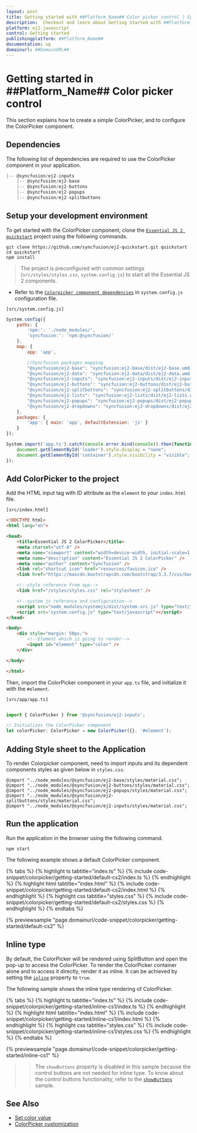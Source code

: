 ```yaml
---
layout: post
title: Getting started with ##Platform_Name## Color picker control | Syncfusion
description:  Checkout and learn about Getting started with ##Platform_Name## Color picker control of Syncfusion Essential JS 2 and more details.
platform: ej2-javascript
control: Getting started 
publishingplatform: ##Platform_Name##
documentation: ug
domainurl: ##DomainURL##
---
```


# Getting started in ##Platform_Name## Color picker control

This section explains how to create a simple ColorPicker, and to configure the ColorPicker component.

## Dependencies

The following list of dependencies are required to use the ColorPicker component in your application.

```javascript
|-- @syncfusion/ej2-inputs
    |-- @syncfusion/ej2-base
    |-- @syncfusion/ej2-buttons
    |-- @syncfusion/ej2-popups
    |-- @syncfusion/ej2-splitbuttons
```

## Setup your development environment

To get started with the ColorPicker component, clone the [`Essential JS 2 quickstart`](https://github.com/syncfusion/ej2-quickstart.git) project using the following commands.

```
git clone https://github.com/syncfusion/ej2-quickstart.git quickstart
cd quickstart
npm install
```

> The project is preconfigured with common settings (`src/styles/styles.css`, `system.config.js`) to start all the Essential JS 2 components.

* Refer to the [`Colorpicker component dependencies`](./getting-started#dependencies) in `system.config.js` configuration file.

`[src/system.config.js]`

```js
System.config({
    paths: {
        'npm:': './node_modules/',
        'syncfusion:': 'npm:@syncfusion/'
    },
    map: {
        app: 'app',

        //Syncfusion packages mapping
        "@syncfusion/ej2-base": "syncfusion:ej2-base/dist/ej2-base.umd.min.js",
        "@syncfusion/ej2-data": "syncfusion:ej2-data/dist/ej2-data.umd.min.js",
        "@syncfusion/ej2-inputs": "syncfusion:ej2-inputs/dist/ej2-inputs.umd.min.js",
        "@syncfusion/ej2-buttons": "syncfusion:ej2-buttons/dist/ej2-buttons.umd.min.js",
        "@syncfusion/ej2-splitbuttons": "syncfusion:ej2-splitbuttons/dist/ej2-splitbuttons.umd.min.js",
        "@syncfusion/ej2-lists": "syncfusion:ej2-lists/dist/ej2-lists.umd.min.js",
        "@syncfusion/ej2-popups": "syncfusion:ej2-popups/dist/ej2-popups.umd.min.js",
        "@syncfusion/ej2-dropdowns": "syncfusion:ej2-dropdowns/dist/ej2-dropdowns.umd.min.js",
    },
    packages: {
        'app': { main: 'app', defaultExtension: 'js' }
    }
});

System.import('app.ts').catch(console.error.bind(console)).then(function () {
    document.getElementById('loader').style.display = "none";
    document.getElementById('container').style.visibility = "visible";
});
```

## Add ColorPicker to the project

Add the HTML input tag with ID attribute as the `element` to your `index.html` file.

`[src/index.html]`

```html
<!DOCTYPE html>
<html lang="en">

<head>
    <title>Essential JS 2 ColorPicker</title>
    <meta charset="utf-8" />
    <meta name="viewport" content="width=device-width, initial-scale=1.0, user-scalable=no" />
    <meta name="description" content="Essential JS 2 ColorPicker" />
    <meta name="author" content="Syncfusion" />
    <link rel="shortcut icon" href="resources/favicon.ico" />
    <link href="https://maxcdn.bootstrapcdn.com/bootstrap/3.3.7/css/bootstrap.min.css" rel="stylesheet" />

    <!--style reference from app-->
    <link href="/styles/styles.css" rel="stylesheet" />

    <!--system js reference and configuration-->
    <script src="node_modules/systemjs/dist/system.src.js" type="text/javascript"></script>
    <script src="system.config.js" type="text/javascript"></script>
</head>

<body>
    <div style="margin: 50px;">
        <!--Element which is going to render-->
        <input id="element" type="color" />
    </div>

</body>

</html>

```

Then, import the ColorPicker component in your `app.ts` file, and initialize it with the `#element`.

`[src/app/app.ts]`

```ts

import { ColorPicker } from '@syncfusion/ej2-inputs';

// Initializes the ColorPicker component
let colorPicker: ColorPicker = new ColorPicker({}, '#element');
```

## Adding Style sheet to the Application

To render Colorpicker component, need to import inputs and its dependent components styles as given below in `styles.css`.

```
@import "../node_modules/@syncfusion/ej2-base/styles/material.css";
@import "../node_modules/@syncfusion/ej2-buttons/styles/material.css";
@import "../node_modules/@syncfusion/ej2-popups/styles/material.css";
@import "../node_modules/@syncfusion/ej2-splitbuttons/styles/material.css";
@import "../node_modules/@syncfusion/ej2-inputs/styles/material.css";
```

## Run the application

Run the application in the browser using the following command.

```
npm start
```

The following example shows a default ColorPicker component.

{% tabs %}
{% highlight ts tabtitle="index.ts" %}
{% include code-snippet/colorpicker/getting-started/default-cs2/index.ts %}
{% endhighlight %}
{% highlight html tabtitle="index.html" %}
{% include code-snippet/colorpicker/getting-started/default-cs2/index.html %}
{% endhighlight %}
{% highlight css tabtitle="styles.css" %}
{% include code-snippet/colorpicker/getting-started/default-cs2/styles.css %}
{% endhighlight %}
{% endtabs %}
          
{% previewsample "page.domainurl/code-snippet/colorpicker/getting-started/default-cs2" %}

## Inline type

By default, the ColorPicker will be rendered using SplitButton and open the pop-up to access the ColorPicker. To render the ColorPicker container alone and to access it directly, render it as inline. It can be achieved by setting the [`inline`](../api/color-picker#inline) property to `true`.

The following sample shows the inline type rendering of ColorPicker.

{% tabs %}
{% highlight ts tabtitle="index.ts" %}
{% include code-snippet/colorpicker/getting-started/inline-cs1/index.ts %}
{% endhighlight %}
{% highlight html tabtitle="index.html" %}
{% include code-snippet/colorpicker/getting-started/inline-cs1/index.html %}
{% endhighlight %}
{% highlight css tabtitle="styles.css" %}
{% include code-snippet/colorpicker/getting-started/inline-cs1/styles.css %}
{% endhighlight %}
{% endtabs %}
          
{% previewsample "page.domainurl/code-snippet/colorpicker/getting-started/inline-cs1" %}

>> The `showButtons` property is disabled in this sample because the control buttons are not needed for inline type. To know about the control buttons functionality, refer to the [`showButtons`](./how-to/hide-control-buttons) sample.

## See Also

* [Set color value](./mode-and-value?lang=typescript#color-value)
* [ColorPicker customization](./how-to/customize-colorpicker)